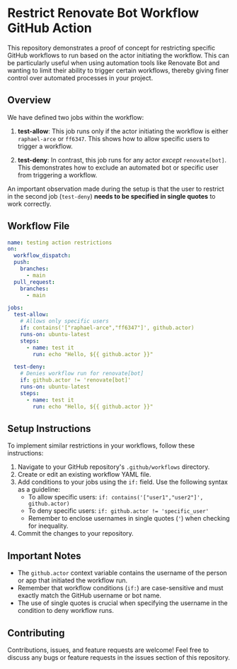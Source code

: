 # Restrict Renovate Bot Workflow GitHub Action

This repository demonstrates a proof of concept for restricting specific GitHub workflows to run based on the actor initiating the workflow. This can be particularly useful when using automation tools like Renovate Bot and wanting to limit their ability to trigger certain workflows, thereby giving finer control over automated processes in your project.

## Overview

We have defined two jobs within the workflow:

1. **test-allow**: This job runs only if the actor initiating the workflow is either `raphael-arce` or `ff6347`. This shows how to allow specific users to trigger a workflow.

2. **test-deny**: In contrast, this job runs for any actor _except_ `renovate[bot]`. This demonstrates how to exclude an automated bot or specific user from triggering a workflow.

An important observation made during the setup is that the user to restrict in the second job (`test-deny`) **needs to be specified in single quotes** to work correctly.

## Workflow File

```yaml
name: testing action restrictions
on:
  workflow_dispatch:
  push:
    branches:
      - main
  pull_request:
    branches:
      - main

jobs:
  test-allow:
    # Allows only specific users
    if: contains('["raphael-arce","ff6347"]', github.actor)
    runs-on: ubuntu-latest
    steps:
      - name: test it
        run: echo "Hello, ${{ github.actor }}"

  test-deny:
    # Denies workflow run for renovate[bot]
    if: github.actor != 'renovate[bot]'
    runs-on: ubuntu-latest
    steps:
      - name: test it
        run: echo "Hello, ${{ github.actor }}"
```

## Setup Instructions

To implement similar restrictions in your workflows, follow these instructions:

1. Navigate to your GitHub repository's `.github/workflows` directory.
2. Create or edit an existing workflow YAML file.
3. Add conditions to your jobs using the `if:` field. Use the following syntax as a guideline:
   - To allow specific users: `if: contains('["user1","user2"]', github.actor)`
   - To deny specific users: `if: github.actor != 'specific_user'`
   - Remember to enclose usernames in single quotes (`'`) when checking for inequality.
4. Commit the changes to your repository.

## Important Notes

- The `github.actor` context variable contains the username of the person or app that initiated the workflow run.
- Remember that workflow conditions (`if:`) are case-sensitive and must exactly match the GitHub username or bot name.
- The use of single quotes is crucial when specifying the username in the condition to deny workflow runs.

## Contributing

Contributions, issues, and feature requests are welcome! Feel free to discuss any bugs or feature requests in the issues section of this repository.

